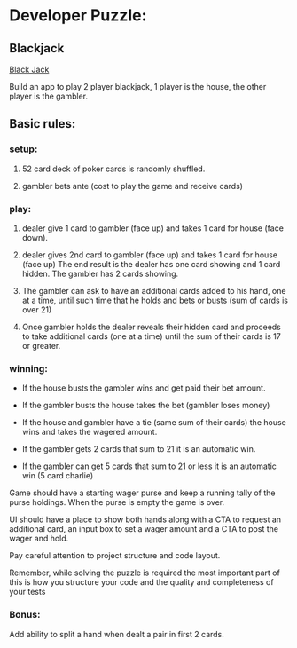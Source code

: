 # Developer Puzzle:


## Blackjack

[Black Jack](https://en.wikipedia.org/wiki/Blackjack)

Build an app to play 2 player blackjack, 1 player is the house, the other player is the gambler.

## Basic rules:

### setup:

1. 52 card deck of poker cards is randomly shuffled.

1. gambler bets ante (cost to play the game and receive cards)

### play:

1. dealer give 1 card to gambler (face up) and takes 1 card for house (face down).
1. dealer gives 2nd card to gambler (face up) and takes 1 card for house (face up)
The end result is the dealer has one card showing and 1 card hidden.
The gambler has 2 cards showing.

1. The gambler can ask to have an additional cards added to his hand, one at a time,
until such time that he holds and bets or busts (sum of cards is over 21)

1. Once gambler holds the dealer reveals their hidden card and proceeds to take additional cards (one at a time) until the sum of their cards is 17 or greater.

### winning:

- If the house busts the gambler wins and get paid their bet amount.

- If the gambler busts the house takes the bet (gambler loses money)

- If the house and gambler have a tie (same sum of their cards) the house wins and takes the wagered amount.

- If the gambler gets 2 cards that sum to 21 it is an automatic win.
- If the gambler can get 5 cards that sum to 21 or less it is an automatic win (5 card charlie)


Game should have a starting wager purse and keep a running tally of the purse holdings.
When the purse is empty the game is over.

UI should have a place to show both hands along with a CTA to request an additional card,
an input box to set a wager amount and a CTA to post the wager and hold.

Pay careful attention to project structure and code layout.

Remember, while solving the puzzle is required the most important
part of this is how you structure your code and the quality and completeness of your tests


### Bonus:

Add ability to split a hand when dealt a pair in first 2 cards.
